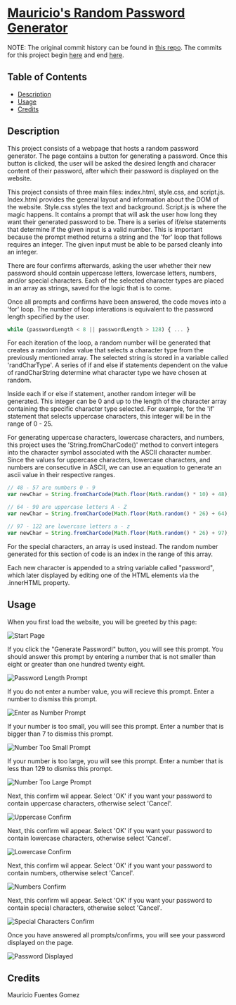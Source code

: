 # [Mauricio's Random Password Generator](https://mfg-art.github.io/JavaScript-Password-Generator/index.html)

NOTE: The original commit history can be found in [this repo](https://github.com/MFG-art/MFG-art.github.io).
The commits for this project begin [here](https://github.com/MFG-art/MFG-art.github.io/commit/60f04ff7a6de00b923c56057b1e86ab51f0d7899) and end [here](https://github.com/MFG-art/MFG-art.github.io/commit/11bda7a9e0042857b8f105faa4c3563ad2dac0db).

## Table of Contents

- [Description](#description)
- [Usage](#usage)
- [Credits](#credits)

## Description

This project consists of a webpage that hosts a random password generator. The page contains a button for generating a password. Once this button is clicked, the user will be asked the desired length and characer content of their password, after which their password is displayed on the website.

This project consists of three main files: index.html, style.css, and script.js. Index.html provides the general layout and information about the DOM of the website. Style.css styles the text and background. Script.js is where the magic happens. It contains a prompt that will ask the user how long they want their generated password to be. There is a series of if/else statements that determine if the given input is a valid number. This is important because the prompt method returns a string and the 'for' loop that follows requires an integer. The given input must be able to be parsed cleanly into an integer.

There are four confirms afterwards, asking the user whether their new password should contain uppercase letters, lowercase letters, numbers, and/or special characters. Each of the selected character types are placed in an array as strings, saved for the logic that is to come.

Once all prompts and confirms have been answered, the code moves into a 'for' loop. The number of loop interations is equivalent to the password length specified by the user.

```javascript
while (passwordLength < 8 || passwordLength > 128) { ... }
```

For each iteration of the loop, a random number will be generated that creates a random index value that selects a character type from the previously mentioned array. The selected string is stored in a variable called 'randCharType'. A series of if and else if statements dependent on the value of randCharString determine what character type we have chosen at random.

Inside each if or else if statement, another random integer will be generated. This integer can be 0 and up to the length of the character array containing the specific character type selected. For example, for the 'if' statement that selects uppercase characters, this integer will be in the range of 0 - 25.

For generating uppercase characters, lowercase characters, and numbers, this project uses the 'String.fromCharCode()' method to convert integers into the character symbol associated with the ASCII character number. Since the values for uppercase characters, lowercase characters, and numbers are consecutive in ASCII, we can use an equation to generate an ascii value in their respective ranges.

```javascript
// 48 - 57 are numbers 0 - 9
var newChar = String.fromCharCode(Math.floor(Math.random() * 10) + 48);

// 64 - 90 are uppercase letters A - Z
var newChar = String.fromCharCode(Math.floor(Math.random() * 26) + 64);

// 97 - 122 are lowercase letters a - z
var newChar = String.fromCharCode(Math.floor(Math.random() * 26) + 97);
```

For the special characters, an array is used instead. The random number generated for this section of code is an index in the range of this array.

Each new character is appended to a string variable called "password", which later displayed by editing one of the HTML elements via the .innerHTML property.

## Usage

When you first load the website, you will be greeted by this page:

![Start Page](Assets/Images/start-page.png)

If you click the "Generate Password!" button, you will see this prompt. You should answer this prompt by entering a number that is not smaller than eight or greater than one hundred twenty eight.

![Password Length Prompt](Assets/Images/password-length-prompt.png)

If you do not enter a number value, you will recieve this prompt. Enter a number to dismiss this prompt.

![Enter as Number Prompt](Assets/Images/enter-as-number-prompt.png)

If your number is too small, you will see this prompt. Enter a number that is bigger than 7 to dismiss this prompt.

![Number Too Small Prompt](Assets/Images/number-too-small-prompt.png)

If your number is too large, you will see this prompt. Enter a number that is less than 129 to dismiss this prompt.

![Number Too Large Prompt](Assets/Images/number-too-large-prompt.png)

Next, this confirm wil appear. Select 'OK' if you want your password to contain uppercase characters, otherwise select 'Cancel'.

![Uppercase Confirm](Assets/Images/uppercase-confirm.png)

Next, this confirm wil appear. Select 'OK' if you want your password to contain lowercase characters, otherwise select 'Cancel'.

![Lowercase Confirm](Assets/Images/lowercase-confirm.png)

Next, this confirm wil appear. Select 'OK' if you want your password to contain numbers, otherwise select 'Cancel'.

![Numbers Confirm](Assets/Images/numbers-confirm.png)

Next, this confirm wil appear. Select 'OK' if you want your password to contain special characters, otherwise select 'Cancel'.

![Special Characters Confirm](Assets/Images/special-characters-confirm.png)

Once you have answered all prompts/confirms, you will see your password displayed on the page.

![Password Displayed](Assets/Images/password-displayed.png)

## Credits

Mauricio Fuentes Gomez
